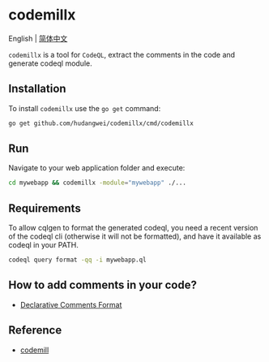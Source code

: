codemillx
===

English | [简体中文](README-zh_CN.md)

`codemillx` is a tool for `CodeQL`, extract the comments in the code and generate codeql module.

## Installation

To install `codemillx` use the `go get` command:

```bash
go get github.com/hudangwei/codemillx/cmd/codemillx
```

## Run

Navigate to your web application folder and execute:

```bash
cd mywebapp && codemillx -module="mywebapp" ./...
```

## Requirements

To allow cqlgen to format the generated codeql, you need a recent version of the codeql cli (otherwise it will not be formatted), and have it available as codeql in your PATH.

```sh
codeql query format -qq -i mywebapp.ql
```

## How to add comments in your code?

* [Declarative Comments Format](docs/comment.md)

## Reference

* [codemill](https://github.com/gagliardetto/codemill)
